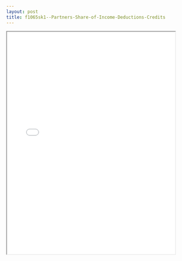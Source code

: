 ```yaml
---
layout: post
title: f1065sk1--Partners-Share-of-Income-Deductions-Credits
---
```


<div class="pdf-container">
<iframe src="/ea/_pdf-2-md/f1065sk1--Partners-Share-of-Income-Deductions-Credits.pdf" height="600" width="90%" allowFullScreen="true"></iframe>
</div>

